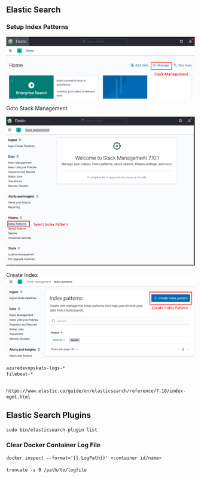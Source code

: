 ## Elastic Search 

### Setup Index Patterns


![](assets/es-home.png)


Goto Stack Management

![](assets/index-pattern.png)

Create Index       
![](assets/create-index.png)


```
azuredevopskats-logs-*
filebeat-*
```

## 

```
https://www.elastic.co/guide/en/elasticsearch/reference/7.10/index-mgmt.html
```

## Elastic Search Plugins

```
sudo bin/elasticsearch-plugin list
```






### Clear Docker Container Log File
```
docker inspect --format='{{.LogPath}}' <container id/name>

truncate -s 0 /path/to/logfile
```
